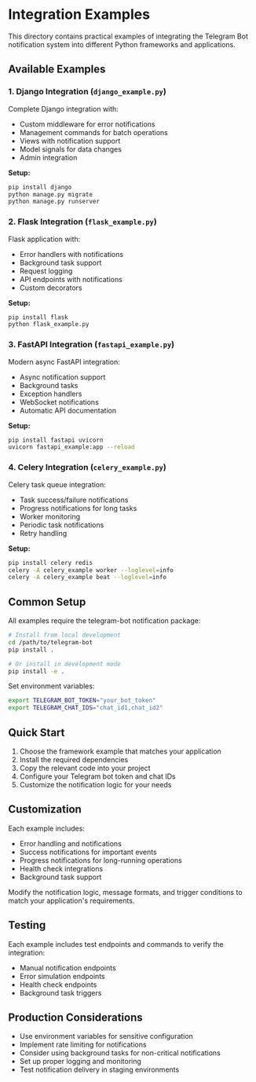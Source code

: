 # Integration Examples

This directory contains practical examples of integrating the Telegram Bot notification system into different Python frameworks and applications.

## Available Examples

### 1. Django Integration (`django_example.py`)
Complete Django integration with:
- Custom middleware for error notifications
- Management commands for batch operations
- Views with notification support
- Model signals for data changes
- Admin integration

**Setup:**
```bash
pip install django
python manage.py migrate
python manage.py runserver
```

### 2. Flask Integration (`flask_example.py`)
Flask application with:
- Error handlers with notifications
- Background task support
- Request logging
- API endpoints with notifications
- Custom decorators

**Setup:**
```bash
pip install flask
python flask_example.py
```

### 3. FastAPI Integration (`fastapi_example.py`)
Modern async FastAPI integration:
- Async notification support
- Background tasks
- Exception handlers
- WebSocket notifications
- Automatic API documentation

**Setup:**
```bash
pip install fastapi uvicorn
uvicorn fastapi_example:app --reload
```

### 4. Celery Integration (`celery_example.py`)
Celery task queue integration:
- Task success/failure notifications
- Progress notifications for long tasks
- Worker monitoring
- Periodic task notifications
- Retry handling

**Setup:**
```bash
pip install celery redis
celery -A celery_example worker --loglevel=info
celery -A celery_example beat --loglevel=info
```

## Common Setup

All examples require the telegram-bot notification package:

```bash
# Install from local development
cd /path/to/telegram-bot
pip install .

# Or install in development mode
pip install -e .
```

Set environment variables:
```bash
export TELEGRAM_BOT_TOKEN="your_bot_token"
export TELEGRAM_CHAT_IDS="chat_id1,chat_id2"
```

## Quick Start

1. Choose the framework example that matches your application
2. Install the required dependencies
3. Copy the relevant code into your project
4. Configure your Telegram bot token and chat IDs
5. Customize the notification logic for your needs

## Customization

Each example includes:
- Error handling and notifications
- Success notifications for important events
- Progress notifications for long-running operations
- Health check integrations
- Background task support

Modify the notification logic, message formats, and trigger conditions to match your application's requirements.

## Testing

Each example includes test endpoints and commands to verify the integration:
- Manual notification endpoints
- Error simulation endpoints
- Health check endpoints
- Background task triggers

## Production Considerations

- Use environment variables for sensitive configuration
- Implement rate limiting for notifications
- Consider using background tasks for non-critical notifications
- Set up proper logging and monitoring
- Test notification delivery in staging environments

